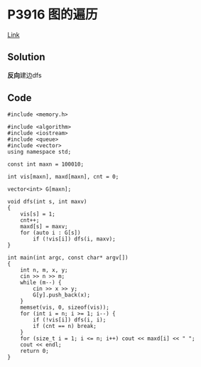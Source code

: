 # P3916 图的遍历

[Link](https://www.luogu.com.cn/problem/P3916)

## Solution

**反向**建边dfs

## Code

    #include <memory.h>

    #include <algorithm>
    #include <iostream>
    #include <queue>
    #include <vector>
    using namespace std;

    const int maxn = 100010;

    int vis[maxn], maxd[maxn], cnt = 0;

    vector<int> G[maxn];

    void dfs(int s, int maxv)
    {
        vis[s] = 1;
        cnt++;
        maxd[s] = maxv;
        for (auto i : G[s])
            if (!vis[i]) dfs(i, maxv);
    }

    int main(int argc, const char* argv[])
    {
        int n, m, x, y;
        cin >> n >> m;
        while (m--) {
            cin >> x >> y;
            G[y].push_back(x);
        }
        memset(vis, 0, sizeof(vis));
        for (int i = n; i >= 1; i--) {
            if (!vis[i]) dfs(i, i);
            if (cnt == n) break;
        }
        for (size_t i = 1; i <= n; i++) cout << maxd[i] << " ";
        cout << endl;
        return 0;
    }

